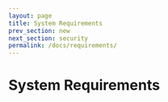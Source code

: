 ```yaml
---
layout: page
title: System Requirements
prev_section: new
next_section: security
permalink: /docs/requirements/
---
```


System Requirements
==========================